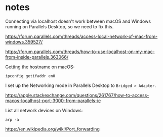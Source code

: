 # notes

Connecting via localhost doesn't work between macOS and Windows running on Parallels Desktop, so we need to fix this. 

https://forum.parallels.com/threads/access-local-network-of-mac-from-windows.359527/

https://forum.parallels.com/threads/how-to-use-localhost-on-my-mac-from-inside-parallels.363066/

Getting the hostname on macOS:

```
ipconfig getifaddr en0
```

I set up the Networking mode in Parallels Desktop to `Bridged > Adapter`. 

https://apple.stackexchange.com/questions/261767/how-to-access-macos-localhost-port-3000-from-parallels-ie

List all network devices on Windows:

```
arp -a
```

https://en.wikipedia.org/wiki/Port_forwarding